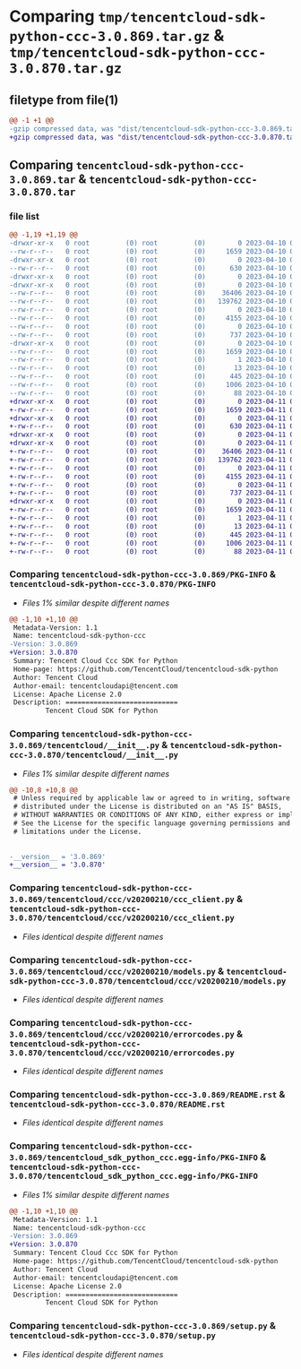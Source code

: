 # Comparing `tmp/tencentcloud-sdk-python-ccc-3.0.869.tar.gz` & `tmp/tencentcloud-sdk-python-ccc-3.0.870.tar.gz`

## filetype from file(1)

```diff
@@ -1 +1 @@
-gzip compressed data, was "dist/tencentcloud-sdk-python-ccc-3.0.869.tar", last modified: Mon Apr 10 02:57:00 2023, max compression
+gzip compressed data, was "dist/tencentcloud-sdk-python-ccc-3.0.870.tar", last modified: Tue Apr 11 03:25:23 2023, max compression
```

## Comparing `tencentcloud-sdk-python-ccc-3.0.869.tar` & `tencentcloud-sdk-python-ccc-3.0.870.tar`

### file list

```diff
@@ -1,19 +1,19 @@
-drwxr-xr-x   0 root         (0) root         (0)        0 2023-04-10 02:57:00.000000 tencentcloud-sdk-python-ccc-3.0.869/
--rw-r--r--   0 root         (0) root         (0)     1659 2023-04-10 02:57:00.000000 tencentcloud-sdk-python-ccc-3.0.869/PKG-INFO
-drwxr-xr-x   0 root         (0) root         (0)        0 2023-04-10 02:57:00.000000 tencentcloud-sdk-python-ccc-3.0.869/tencentcloud/
--rw-r--r--   0 root         (0) root         (0)      630 2023-04-10 02:56:59.000000 tencentcloud-sdk-python-ccc-3.0.869/tencentcloud/__init__.py
-drwxr-xr-x   0 root         (0) root         (0)        0 2023-04-10 02:57:00.000000 tencentcloud-sdk-python-ccc-3.0.869/tencentcloud/ccc/
-drwxr-xr-x   0 root         (0) root         (0)        0 2023-04-10 02:57:00.000000 tencentcloud-sdk-python-ccc-3.0.869/tencentcloud/ccc/v20200210/
--rw-r--r--   0 root         (0) root         (0)    36406 2023-04-10 02:56:59.000000 tencentcloud-sdk-python-ccc-3.0.869/tencentcloud/ccc/v20200210/ccc_client.py
--rw-r--r--   0 root         (0) root         (0)   139762 2023-04-10 02:56:59.000000 tencentcloud-sdk-python-ccc-3.0.869/tencentcloud/ccc/v20200210/models.py
--rw-r--r--   0 root         (0) root         (0)        0 2023-04-10 02:56:59.000000 tencentcloud-sdk-python-ccc-3.0.869/tencentcloud/ccc/v20200210/__init__.py
--rw-r--r--   0 root         (0) root         (0)     4155 2023-04-10 02:56:59.000000 tencentcloud-sdk-python-ccc-3.0.869/tencentcloud/ccc/v20200210/errorcodes.py
--rw-r--r--   0 root         (0) root         (0)        0 2023-04-10 02:56:59.000000 tencentcloud-sdk-python-ccc-3.0.869/tencentcloud/ccc/__init__.py
--rw-r--r--   0 root         (0) root         (0)      737 2023-04-10 02:56:59.000000 tencentcloud-sdk-python-ccc-3.0.869/README.rst
-drwxr-xr-x   0 root         (0) root         (0)        0 2023-04-10 02:57:00.000000 tencentcloud-sdk-python-ccc-3.0.869/tencentcloud_sdk_python_ccc.egg-info/
--rw-r--r--   0 root         (0) root         (0)     1659 2023-04-10 02:57:00.000000 tencentcloud-sdk-python-ccc-3.0.869/tencentcloud_sdk_python_ccc.egg-info/PKG-INFO
--rw-r--r--   0 root         (0) root         (0)        1 2023-04-10 02:57:00.000000 tencentcloud-sdk-python-ccc-3.0.869/tencentcloud_sdk_python_ccc.egg-info/dependency_links.txt
--rw-r--r--   0 root         (0) root         (0)       13 2023-04-10 02:57:00.000000 tencentcloud-sdk-python-ccc-3.0.869/tencentcloud_sdk_python_ccc.egg-info/top_level.txt
--rw-r--r--   0 root         (0) root         (0)      445 2023-04-10 02:57:00.000000 tencentcloud-sdk-python-ccc-3.0.869/tencentcloud_sdk_python_ccc.egg-info/SOURCES.txt
--rw-r--r--   0 root         (0) root         (0)     1006 2023-04-10 02:56:59.000000 tencentcloud-sdk-python-ccc-3.0.869/setup.py
--rw-r--r--   0 root         (0) root         (0)       88 2023-04-10 02:57:00.000000 tencentcloud-sdk-python-ccc-3.0.869/setup.cfg
+drwxr-xr-x   0 root         (0) root         (0)        0 2023-04-11 03:25:23.000000 tencentcloud-sdk-python-ccc-3.0.870/
+-rw-r--r--   0 root         (0) root         (0)     1659 2023-04-11 03:25:23.000000 tencentcloud-sdk-python-ccc-3.0.870/PKG-INFO
+drwxr-xr-x   0 root         (0) root         (0)        0 2023-04-11 03:25:23.000000 tencentcloud-sdk-python-ccc-3.0.870/tencentcloud/
+-rw-r--r--   0 root         (0) root         (0)      630 2023-04-11 03:25:23.000000 tencentcloud-sdk-python-ccc-3.0.870/tencentcloud/__init__.py
+drwxr-xr-x   0 root         (0) root         (0)        0 2023-04-11 03:25:23.000000 tencentcloud-sdk-python-ccc-3.0.870/tencentcloud/ccc/
+drwxr-xr-x   0 root         (0) root         (0)        0 2023-04-11 03:25:23.000000 tencentcloud-sdk-python-ccc-3.0.870/tencentcloud/ccc/v20200210/
+-rw-r--r--   0 root         (0) root         (0)    36406 2023-04-11 03:25:23.000000 tencentcloud-sdk-python-ccc-3.0.870/tencentcloud/ccc/v20200210/ccc_client.py
+-rw-r--r--   0 root         (0) root         (0)   139762 2023-04-11 03:25:23.000000 tencentcloud-sdk-python-ccc-3.0.870/tencentcloud/ccc/v20200210/models.py
+-rw-r--r--   0 root         (0) root         (0)        0 2023-04-11 03:25:23.000000 tencentcloud-sdk-python-ccc-3.0.870/tencentcloud/ccc/v20200210/__init__.py
+-rw-r--r--   0 root         (0) root         (0)     4155 2023-04-11 03:25:23.000000 tencentcloud-sdk-python-ccc-3.0.870/tencentcloud/ccc/v20200210/errorcodes.py
+-rw-r--r--   0 root         (0) root         (0)        0 2023-04-11 03:25:23.000000 tencentcloud-sdk-python-ccc-3.0.870/tencentcloud/ccc/__init__.py
+-rw-r--r--   0 root         (0) root         (0)      737 2023-04-11 03:25:23.000000 tencentcloud-sdk-python-ccc-3.0.870/README.rst
+drwxr-xr-x   0 root         (0) root         (0)        0 2023-04-11 03:25:23.000000 tencentcloud-sdk-python-ccc-3.0.870/tencentcloud_sdk_python_ccc.egg-info/
+-rw-r--r--   0 root         (0) root         (0)     1659 2023-04-11 03:25:23.000000 tencentcloud-sdk-python-ccc-3.0.870/tencentcloud_sdk_python_ccc.egg-info/PKG-INFO
+-rw-r--r--   0 root         (0) root         (0)        1 2023-04-11 03:25:23.000000 tencentcloud-sdk-python-ccc-3.0.870/tencentcloud_sdk_python_ccc.egg-info/dependency_links.txt
+-rw-r--r--   0 root         (0) root         (0)       13 2023-04-11 03:25:23.000000 tencentcloud-sdk-python-ccc-3.0.870/tencentcloud_sdk_python_ccc.egg-info/top_level.txt
+-rw-r--r--   0 root         (0) root         (0)      445 2023-04-11 03:25:23.000000 tencentcloud-sdk-python-ccc-3.0.870/tencentcloud_sdk_python_ccc.egg-info/SOURCES.txt
+-rw-r--r--   0 root         (0) root         (0)     1006 2023-04-11 03:25:23.000000 tencentcloud-sdk-python-ccc-3.0.870/setup.py
+-rw-r--r--   0 root         (0) root         (0)       88 2023-04-11 03:25:23.000000 tencentcloud-sdk-python-ccc-3.0.870/setup.cfg
```

### Comparing `tencentcloud-sdk-python-ccc-3.0.869/PKG-INFO` & `tencentcloud-sdk-python-ccc-3.0.870/PKG-INFO`

 * *Files 1% similar despite different names*

```diff
@@ -1,10 +1,10 @@
 Metadata-Version: 1.1
 Name: tencentcloud-sdk-python-ccc
-Version: 3.0.869
+Version: 3.0.870
 Summary: Tencent Cloud Ccc SDK for Python
 Home-page: https://github.com/TencentCloud/tencentcloud-sdk-python
 Author: Tencent Cloud
 Author-email: tencentcloudapi@tencent.com
 License: Apache License 2.0
 Description: ============================
         Tencent Cloud SDK for Python
```

### Comparing `tencentcloud-sdk-python-ccc-3.0.869/tencentcloud/__init__.py` & `tencentcloud-sdk-python-ccc-3.0.870/tencentcloud/__init__.py`

 * *Files 1% similar despite different names*

```diff
@@ -10,8 +10,8 @@
 # Unless required by applicable law or agreed to in writing, software
 # distributed under the License is distributed on an "AS IS" BASIS,
 # WITHOUT WARRANTIES OR CONDITIONS OF ANY KIND, either express or implied.
 # See the License for the specific language governing permissions and
 # limitations under the License.
 
 
-__version__ = '3.0.869'
+__version__ = '3.0.870'
```

### Comparing `tencentcloud-sdk-python-ccc-3.0.869/tencentcloud/ccc/v20200210/ccc_client.py` & `tencentcloud-sdk-python-ccc-3.0.870/tencentcloud/ccc/v20200210/ccc_client.py`

 * *Files identical despite different names*

### Comparing `tencentcloud-sdk-python-ccc-3.0.869/tencentcloud/ccc/v20200210/models.py` & `tencentcloud-sdk-python-ccc-3.0.870/tencentcloud/ccc/v20200210/models.py`

 * *Files identical despite different names*

### Comparing `tencentcloud-sdk-python-ccc-3.0.869/tencentcloud/ccc/v20200210/errorcodes.py` & `tencentcloud-sdk-python-ccc-3.0.870/tencentcloud/ccc/v20200210/errorcodes.py`

 * *Files identical despite different names*

### Comparing `tencentcloud-sdk-python-ccc-3.0.869/README.rst` & `tencentcloud-sdk-python-ccc-3.0.870/README.rst`

 * *Files identical despite different names*

### Comparing `tencentcloud-sdk-python-ccc-3.0.869/tencentcloud_sdk_python_ccc.egg-info/PKG-INFO` & `tencentcloud-sdk-python-ccc-3.0.870/tencentcloud_sdk_python_ccc.egg-info/PKG-INFO`

 * *Files 1% similar despite different names*

```diff
@@ -1,10 +1,10 @@
 Metadata-Version: 1.1
 Name: tencentcloud-sdk-python-ccc
-Version: 3.0.869
+Version: 3.0.870
 Summary: Tencent Cloud Ccc SDK for Python
 Home-page: https://github.com/TencentCloud/tencentcloud-sdk-python
 Author: Tencent Cloud
 Author-email: tencentcloudapi@tencent.com
 License: Apache License 2.0
 Description: ============================
         Tencent Cloud SDK for Python
```

### Comparing `tencentcloud-sdk-python-ccc-3.0.869/setup.py` & `tencentcloud-sdk-python-ccc-3.0.870/setup.py`

 * *Files identical despite different names*

